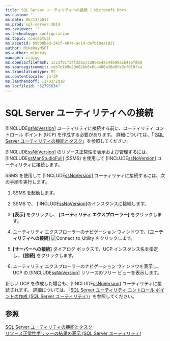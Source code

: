 ```yaml
---
title: SQL Server ユーティリティへの接続 | Microsoft Docs
ms.custom: ''
ms.date: 06/13/2017
ms.prod: sql-server-2014
ms.reviewer: ''
ms.technology: configuration
ms.topic: conceptual
ms.assetid: b9b90b8d-241f-4b74-ac14-de7b10ea1821
author: MikeRayMSFT
ms.author: mikeray
manager: craigg
ms.openlocfilehash: 1c23f91f24f2da173280e54a544b00a1b4a6fd09
ms.sourcegitcommit: ceb7e1b9e29e02bb0c6ca400a36e0fa9cf010fca
ms.translationtype: MT
ms.contentlocale: ja-JP
ms.lasthandoff: 12/03/2018
ms.locfileid: "52795634"
---
```

# <a name="connect-to-a-sql-server-utility"></a>SQL Server ユーティリティへの接続
  [!INCLUDE[ssNoVersion](../../includes/ssnoversion-md.md)] ユーティリティに接続する前に、ユーティリティ コントロール ポイント (UCP) を作成する必要があります。 詳細については、「 [SQL Server ユーティリティの機能とタスク](sql-server-utility-features-and-tasks.md)」を参照してください。  
  
 [!INCLUDE[ssNoVersion](../../includes/ssnoversion-md.md)] のリソース正常性を表示および管理するには、 [!INCLUDE[ssManStudioFull](../../includes/ssmanstudiofull-md.md)] (SSMS) を使用して [!INCLUDE[ssNoVersion](../../includes/ssnoversion-md.md)] ユーティリティに接続します。  
  
 SSMS を使用して [!INCLUDE[ssNoVersion](../../includes/ssnoversion-md.md)] ユーティリティに接続するには、次の手順を実行します。  
  
1.  SSMS を起動します。  
  
2.  SSMS で、 [!INCLUDE[ssNoVersion](../../includes/ssnoversion-md.md)]のインスタンスに接続します。  
  
3.  **[表示]** をクリックし、 **[ユーティリティ エクスプローラー]** をクリックします。  
  
4.  ユーティリティ エクスプローラーのナビゲーション ウィンドウで、**[ユーティリティへの接続]** ![](../../database-engine/media/connect-to-utility.gif "Connect_to_Utility") をクリックします。  
  
5.  **[サーバーへの接続]** ダイアログ ボックスで、UCP インスタンス名を指定し、 **[接続]** をクリックします。  
  
6.  ユーティリティ エクスプローラーのナビゲーション ウィンドウを表示し、UCP の [!INCLUDE[ssNoVersion](../../includes/ssnoversion-md.md)] リソースのツリー ビューを表示します。  
  
 新しい UCP を作成した場合も、[!INCLUDE[ssNoVersion](../../includes/ssnoversion-md.md)] ユーティリティに接続されます。 詳細については、「[SQL Server ユーティリティ コントロール ポイントの作成 &#40;SQL Server ユーティリティ&#41;](create-a-sql-server-utility-control-point-sql-server-utility.md)」を参照してください。  
  
## <a name="see-also"></a>参照  
 [SQL Server ユーティリティの機能とタスク](sql-server-utility-features-and-tasks.md)   
 [リソース正常性ポリシーの結果の表示 &#40;SQL Server ユーティリティ&#40;](view-resource-health-policy-results-sql-server-utility.md)  
  
  
